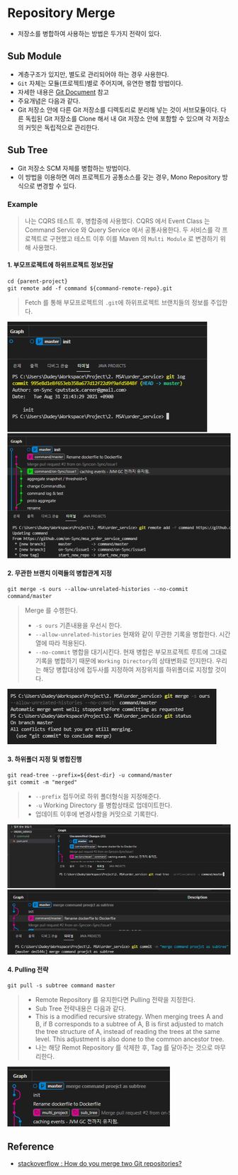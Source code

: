 # Repository Merge

-   저장소를 병합하여 사용하는 방법은 두가지 전략이 있다.

## Sub Module

-   계층구조가 있지만, 별도로 관리되어야 하는 경우 사용한다.
-   `Git` 자체는 모듈(프로젝트)별로 주어지며, 유연한 병합 방법이다.
-   자세한 내용은 [Git Document](https://git-scm.com/book/ko/v2/Git-%EB%8F%84%EA%B5%AC-%EC%84%9C%EB%B8%8C%EB%AA%A8%EB%93%88) 참고
-   주요개념은 다음과 같다.
-   Git 저장소 안에 다른 Git 저장소를 디렉토리로 분리해 넣는 것이 서브모듈이다. 다른 독립된 Git 저장소를 Clone 해서 내 Git 저장소 안에 포함할 수 있으며 각 저장소의 커밋은 독립적으로 관리한다.

## Sub Tree

-   Git 저장소 SCM 자체를 병합하는 방법이다.
-   이 방법을 이용하면 여러 프로젝트가 공통소스를 갖는 경우, Mono Repository 방식으로 변경할 수 있다.

### Example

> 나는 CQRS 테스트 후, 병합중에 사용했다. CQRS 에서 Event Class 는 Command Service 와 Query Service 에서 공통사용한다. 두 서비스를 각 프로젝트로 구현했고 테스트 이후 이를 Maven 의 `Multi Module` 로 변경하기 위해 사용했다.

#### 1\. 부모프로젝트에 하위프로젝트 정보전달

```
cd {parent-project}
git remote add -f command ${command-remote-repo}.git
```

> Fetch 를 통해 부모프로젝트의 `.git`에 하위프로젝트 브랜치들의 정보를 주입한다.

![깃_저장소병합_추가 전](../asset/깃_저장소병합_추가%20전.png)
![깃_저장소병합_추가 후](../asset/깃_저장소병합_추가%20후.png)

#### 2\. 무관한 브랜치 이력들의 병합관계 지정

```
git merge -s ours --allow-unrelated-histories --no-commit command/master
```

> Merge 를 수행한다.
> 
> -   `-s ours` 기존내용을 우선시 한다.
> -   `--allow-unrelated-histories` 현재와 같이 무관한 기록을 병합한다. 시간열에 따라 적용된다.
> -   `--no-commit` 병합을 대기시킨다. 현재 병합은 부모프로젝트 루트에 그대로 기록을 병합하기 때문에 `Working Directory`의 상태변화로 인지한다. 우리는 해당 병합대상에 접두사를 지정하여 저장위치를 하위폴더로 지정할 것이다.

![깃_저장소병합_병합대기](../asset/깃_저장소병합_병합대기.png)

#### 3\. 하위폴더 지정 및 병합진행

```
git read-tree --prefix=${dest-dir} -u command/master
git commit -m "merged"
```

> -   `--prefix` 접두어로 하위 폴더형식을 지정해준다.
> -   `-u` Working Directory 를 병합상태로 업데이트한다.
> -   업데이트 이후에 변경사항을 커밋으로 기록한다.

![깃_저장소병합_Working%20Directory%20적용.png](../asset/깃_저장소병합_Working%20Directory%20적용.png)
![깃_저장소병합_변경사항](../asset/깃_저장소병합_변경사항%20기록.png)

#### 4\. Pulling 전략

```
git pull -s subtree command master
```

> -   Remote Repository 를 유지한다면 Pulling 전략을 지정한다.
> -   Sub Tree 전략내용은 다음과 같다.
> -   This is a modified recursive strategy. When merging trees A and B, if B corresponds to a subtree of A, B is first adjusted to match the tree structure of A, instead of reading the trees at the same level. This adjustment is also done to the common ancestor tree.
> -   나는 해당 Remot Repository 를 삭제한 후, Tag 를 달아주는 것으로 마무리한다.

![깃_저장소병합_병합결과](../asset/깃_저장소병합_병합결과.png)

## Reference

-   [stackoverflow : How do you merge two Git repositories?](https://stackoverflow.com/questions/1425892/how-do-you-merge-two-git-repositories)